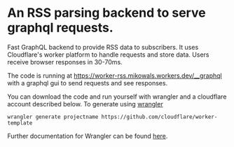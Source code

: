 # An RSS parsing backend to serve graphql requests.

Fast GraphQL backend to provide RSS data to subscribers. It uses Cloudflare's worker platform to handle requests and store data. Users receive browser responses in 30-70ms.

The code is running at https://worker-rss.mikowals.workers.dev/__graphql with a graphql gui to send requests and see responses.

You can download the code and run yourself with wrangler and a cloudflare account described below.
To generate using [wrangler](https://github.com/cloudflare/wrangler)

```
wrangler generate projectname https://github.com/cloudflare/worker-template
```

Further documentation for Wrangler can be found [here](https://developers.cloudflare.com/workers/tooling/wrangler).
